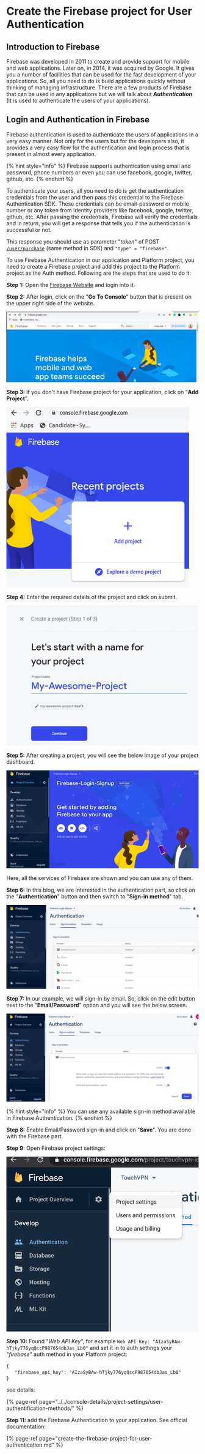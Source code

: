 # Create the Firebase project for User Authentication

## Introduction to Firebase

Firebase was developed in 2011 to create and provide support for mobile and web applications. Later on, in 2014, it was acquired by Google. It gives you a number of facilities that can be used for the fast development of your applications. So, all you need to do is build applications quickly without thinking of managing infrastructure. There are a few products of Firebase that can be used in any applications but we will talk about _**Authentication**_ \(It is used to authenticate the users of your applications\).

## **Login and Authentication in Firebase**

Firebase authentication is used to authenticate the users of applications in a very easy manner. Not only for the users but for the developers also, it provides a very easy flow for the authentication and login process that is present in almost every application.

{% hint style="info" %}
Firebase supports authentication using email and password, phone numbers or even you can use facebook, google, twitter, github, etc.
{% endhint %}

To authenticate your users, all you need to do is get the authentication credentials from the user and then pass this credential to the Firebase Authentication SDK. These credentials can be email-password or mobile number or any token from identity providers like facebook, google, twitter, github, etc. After passing the credentials, Firebase will verify the credentials and in return, you will get a response that tells you if the authentication is successful or not.

This response you should use as parameter "_token_" of POST [`/user/purchase`](https://backend.northghost.com/doc/user/index.html#!/user-controller/sendPurchase) \(same method in SDK\) and `"type" = "firebase"`.

To use Firebase Authentication in our application and Platform project, you need to create a Firebase project and add this project to the Platform project as the Auth method. Following are the steps that are used to do it:

**Step 1:** Open the [Firebase Website](https://firebase.google.com/) and login into it.

**Step 2:** After login, click on the "**Go To Console**" button that is present on the upper right side of the website.  

![](../../.gitbook/assets/firebase-login.png)

**Step 3:** If you don't have Firebase project for your application, click on "**Add Project**".  

![](../../.gitbook/assets/firebase-add-project.png)

**Step 4:** Enter the required details of the project and click on submit.  

![](../../.gitbook/assets/firebase-project-details.jpg)

**Step 5:** After creating a project, you will see the below image of your project dashboard.  

![](../../.gitbook/assets/firebase-dashboard.jpg)

Here, all the services of Firebase are shown and you can use any of them.

**Step 6:** In this blog, we are interested in the authentication part, so click on the "**Authentication**" button and then switch to "**Sign-in method**" tab.  

![](../../.gitbook/assets/firebase-signin-methods.jpg)

**Step 7:** In our example, we will sign-in by email. So, click on the edit button next to the "**Email/Password**" option and you will see the below screen.  

![](../../.gitbook/assets/firebase_signin_method.png)

{% hint style="info" %}
You can use any available sign-in method available in Firebase Authentication.
{% endhint %}

**Step 8:** Enable Email/Password sign-in and click on "**Save**". You are done with the Firebase part.

**Step 9:** Open Firebase project settings:  

![](../../.gitbook/assets/firebase_settings.png)

**Step 10:** Found "_Web API Key_", for example  `Web API Key: "AIzaSyBAw-hTjky776yqQccP987654dbJas_Lb0"` and set it in to auth settings your "_firebase_" auth method in your Platform project:

```text
{
   "firebase_api_key": "AIzaSyBAw-hTjky776yqQccP987654dbJas_Lb0"
}
```

see details:

{% page-ref page="../../console-details/project-settings/user-authentification-methods/" %}

**Step 11:** add the Firebase Authentication to your application. See official documentation:

{% page-ref page="create-the-firebase-project-for-user-authentication.md" %}



